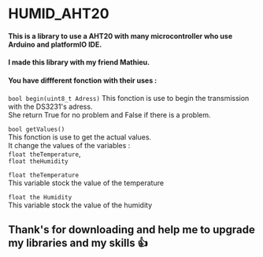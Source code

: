 # HUMID_AHT20
#### This is a library to use a AHT20 with many microcontroller who use Arduino and platformIO IDE.
#### I made this library with my friend Mathieu.
#### You have diffferent fonction with their uses :

` bool begin(uint8_t Adress) ` 
This fonction is use to begin the transmission with the DS3231's adress.    
She return True for no problem and False if there is a problem.

` bool getValues() `   
This fonction is use to get the actual values.  
It change the values of the variables :  
` float theTemperature `,    
` float theHumidity `  


` float theTemperature `  
This variable stock the value of the temperature  

` float the Humidity `  
This variable stock the value of the humidity

## Thank's for downloading and help me to upgrade my libraries and my skills 👍
